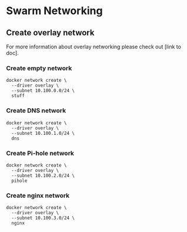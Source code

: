 # Swarm Networking

## Create overlay network
For more information about overlay networking please check out [link to doc].

### Create empty network
```shell
docker network create \
  --driver overlay \
  --subnet 10.100.0.0/24 \
  stuff
```

### Create DNS network
```shell
docker network create \
  --driver overlay \
  --subnet 10.100.1.0/24 \
  dns
```

### Create Pi-hole network
```shell
docker network create \
  --driver overlay \
  --subnet 10.100.2.0/24 \
  pihole
```

### Create nginx network
```shell
docker network create \
  --driver overlay \
  --subnet 10.100.3.0/24 \
  nginx
```
